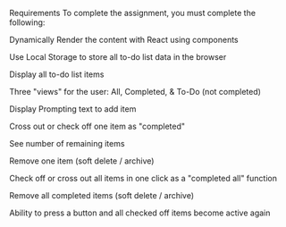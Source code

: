 Requirements
To complete the assignment, you must complete the following:

Dynamically Render the content with React using components

Use Local Storage to store all to-do list data in the browser

Display all to-do list items

Three "views" for the user: All, Completed, & To-Do (not 
completed)

Display Prompting text to add item

Cross out or check off one item as "completed"

See number of remaining items

Remove one item (soft delete / archive)

Check off or cross out all items in one click as a "completed 
all" function

Remove all completed items (soft delete / archive)

Ability to press a button and all checked off items become active again
